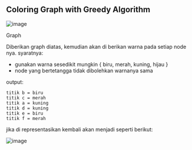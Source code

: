 ## Coloring Graph with Greedy Algorithm

![image](https://github.com/febimudiyanto/python-project/blob/2934b6d8270e792b5d239d7748e1a91070ba2e51/graph/coloring-map/graph-awal.png)

Graph

Diberikan graph diatas, kemudian akan di berikan warna pada setiap node nya.
syaratnya:
* gunakan warna sesedikit mungkin { biru, merah, kuning, hijau }
* node yang bertetangga tidak dibolehkan warnanya sama




output:

```
titik b = biru
titik c = merah
titik a = kuning
titik d = kuning
titik e = biru
titik f = merah
```

jika di representasikan kembali akan menjadi seperti berikut:

![image](https://github.com/febimudiyanto/python-project/blob/2934b6d8270e792b5d239d7748e1a91070ba2e51/graph/coloring-map/graph.png)
